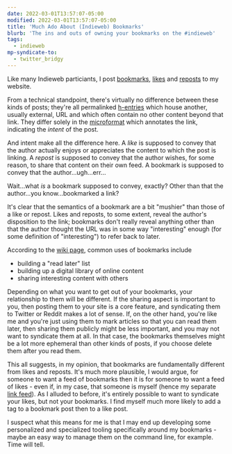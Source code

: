 ```yaml
---
date: 2022-03-01T13:57:07-05:00
modified: 2022-03-01T13:57:07-05:00
title: 'Much Ado About (Indieweb) Bookmarks'
blurb: 'The ins and outs of owning your bookmarks on the #indieweb'
tags:
  - indieweb
mp-syndicate-to:
  - twitter_bridgy
---
```


Like many Indieweb particiants, I post [bookmarks][1], [likes][2] and
[reposts][3] to my website.

From a technical standpoint, there's virtually no difference between these
kinds of posts; they're all permalinked [h-entries][4] which house another,
usually external, URL and which often contain no other content beyond that
link.  They differ solely in the [microformat][5] which annotates the link,
indicating the *intent* of the post.

And intent make all the difference here.  A *like* is supposed to convey
that the author actually enjoys or appreciates the content to which the post
is linking.  A *repost* is supposed to convey that the author wishes, for
some reason, to share that content on their own feed.  A bookmark is
supposed to convey that the author...ugh...err...

Wait...what *is* a bookmark supposed to convey, exactly?  Other than that
the author...you know...bookmarked a link?

It's clear that the semantics of a bookmark are a bit "mushier" than those
of a like or repost.  Likes and reposts, to some extent, reveal the author's
disposition to the link; bookmarks don't really reveal anything other than
that the author thought the URL was in some way "interesting" enough (for
some definition of "interesting") to refer back to later.

According to the [wiki page][1], common uses of bookmarks include

* building a "read later" list
* building up a digital library of online content
* sharing interesting content with others

Depending on what you want to get out of your bookmarks, your relationship
to them will be different.  If the sharing aspect is important to you, then
posting them to your site is a core feature, and syndicating them to Twitter
or Reddit makes a lot of sense.  If, on the other hand, you're like me and
you're just using them to mark articles so that you can read them later,
then sharing them publicly might be less important, and you may not want to
syndicate them at all.  In that case, the bookmarks themselves might be a
lot more ephemeral than other kinds of posts, if you choose delete them
after you read them.

This all suggests, in my opinion, that bookmarks are fundamentally different
from likes and reposts.  It's much more plausible, I would argue, for
someone to want a feed of bookmarks then it is for someone to want a feed of
likes - even if, in my case, that someone is myself (hence my separate [link
feed][6]).  As I alluded to before, it's entirely possible to want to
syndicate your likes, but not your bookmarks.  I find myself much more
likely to add a tag to a bookmark post then to a like post.

I suspect what this means for me is that I may end up developing some
personalized and specialized tooling specifically around my bookmarks -
maybe an easy way to manage them on the command line, for example.  Time
will tell.


[1]: https://indieweb.org/bookmark 
[2]: https://indieweb.org/like
[3]: https://indieweb.org/repost
[4]: https://indieweb.org/h-entry
[5]: https://indieweb.org/microformats
[6]: /posts/bookmarks
